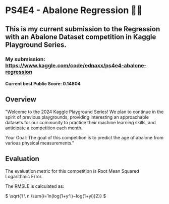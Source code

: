 # PS4E4 - Abalone Regression 🐚🦢

## This is my current submission to the Regression with an Abalone Dataset competition in Kaggle Playground Series.

### My submission: https://www.kaggle.com/code/ednaxx/ps4e4-abalone-regression

#### Current best Public Score: 0.14804

## Overview

"Welcome to the 2024 Kaggle Playground Series! We plan to continue in the spirit of previous playgrounds, providing interesting an approachable datasets for our community to practice their machine learning skills, and anticipate a competition each month.

Your Goal: The goal of this competition is to predict the age of abalone from various physical measurements."

## Evaluation

The evaluation metric for this competition is Root Mean Squared Logarithmic Error.

The RMSLE is calculated as:

$ \sqrt{1 \ n \sum{i=1n(log(1+y^i)−log(1+yi))2}} $
